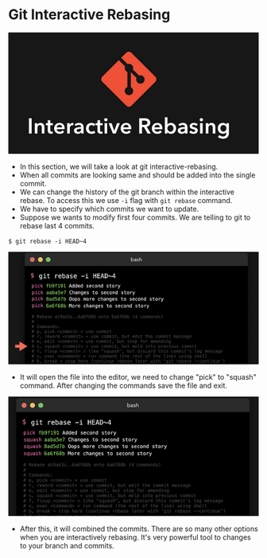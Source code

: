 # Git Interactive Rebasing
 

![x1](../../images/x1.PNG)


- In this section, we will take a look at git interactive-rebasing.
- When all commits are looking same and should be added into the single commit.
- We can change the history of the git branch within the interactive rebase. To access this we use `-i` flag with `git rebase` command.
- We have to specify which commits we want to update.
- Suppose we wants to modify first four commits. We are telling to git to rebase last 4 commits.

```
$ git rebase -i HEAD~4

```
![x2](../../images/x2.PNG)


- It will open the file into the editor, we need to change "pick" to "squash" command. After changing the commands save the file and exit.

![x3](../../images/x3.PNG)

- After this, it will combined the commits. There are so many other options when you are interactively rebasing. It's very powerful tool to changes to your branch and commits.
